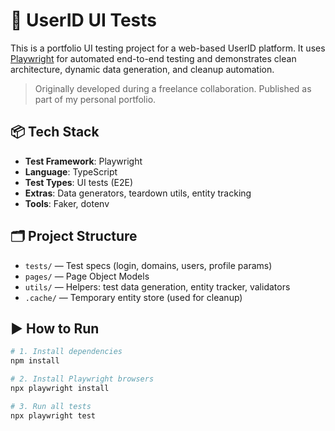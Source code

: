 # 🧪 UserID UI Tests

This is a portfolio UI testing project for a web-based UserID platform. It uses [Playwright](https://playwright.dev/) for automated end-to-end testing and demonstrates clean architecture, dynamic data generation, and cleanup automation.

> Originally developed during a freelance collaboration. Published as part of my personal portfolio.

## 📦 Tech Stack

- **Test Framework**: Playwright
- **Language**: TypeScript
- **Test Types**: UI tests (E2E)
- **Extras**: Data generators, teardown utils, entity tracking
- **Tools**: Faker, dotenv

## 🗂️ Project Structure

- `tests/` — Test specs (login, domains, users, profile params)
- `pages/` — Page Object Models
- `utils/` — Helpers: test data generation, entity tracker, validators
- `.cache/` — Temporary entity store (used for cleanup)

## ▶️ How to Run

```bash
# 1. Install dependencies
npm install

# 2. Install Playwright browsers
npx playwright install

# 3. Run all tests
npx playwright test
